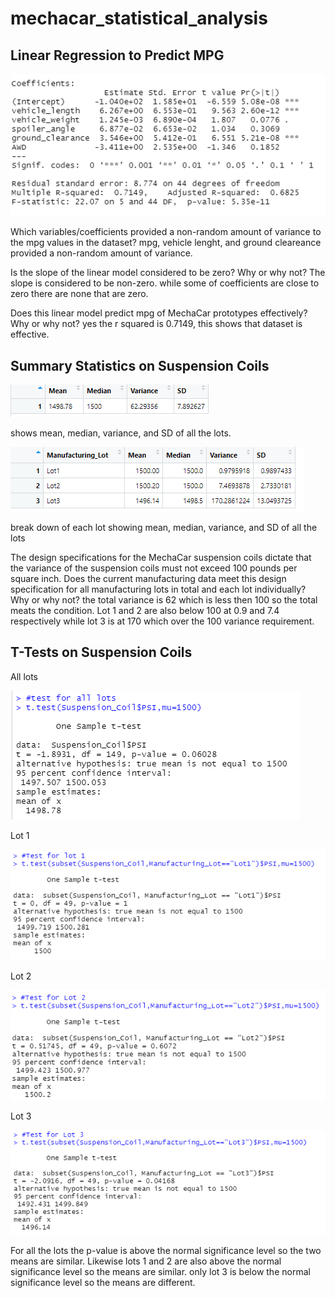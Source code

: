 # mechacar_statistical_analysis
## Linear Regression to Predict MPG

![linear regression](https://github.com/Tyfox1206/mechacar_statistical_analysis/blob/main/images/linear%20regression.PNG)

Which variables/coefficients provided a non-random amount of variance to the mpg values in the dataset?
mpg, vehicle lenght, and ground cleareance provided a non-random amount of variance. 

Is the slope of the linear model considered to be zero? Why or why not?
The slope is considered to be non-zero. while some of coefficients are close to zero there are none that are zero. 

Does this linear model predict mpg of MechaCar prototypes effectively? Why or why not?
yes the r squared is 0.7149, this shows that dataset is effective.

## Summary Statistics on Suspension Coils
![total summary](https://github.com/Tyfox1206/mechacar_statistical_analysis/blob/main/images/total_summary.PNG)

shows mean, median, variance, and SD of all the lots.

![lot summary](https://github.com/Tyfox1206/mechacar_statistical_analysis/blob/main/images/lot_summary.PNG)

break down of each lot showing mean, median, variance, and SD of all the lots

The design specifications for the MechaCar suspension coils dictate that the variance of the suspension coils must not exceed 100 pounds per square inch. Does the current manufacturing data meet this design specification for all manufacturing lots in total and each lot individually? Why or why not?
the total variance is 62 which is less then 100 so the total meats the condition. Lot 1 and 2  are also below 100 at 0.9 and 7.4 respectively while lot 3 is at 170 which over the 100 variance requirement.

## T-Tests on Suspension Coils

All lots 

![all lots](https://github.com/Tyfox1206/mechacar_statistical_analysis/blob/main/images/all_lots.PNG)

Lot 1

![lot 1](https://github.com/Tyfox1206/mechacar_statistical_analysis/blob/main/images/lot1.PNG)

Lot 2

![lot 2](https://github.com/Tyfox1206/mechacar_statistical_analysis/blob/main/images/lot2.PNG)

Lot 3

![lot 3](https://github.com/Tyfox1206/mechacar_statistical_analysis/blob/main/images/lot3.PNG)

For all the lots the p-value is above the normal significance level so the two means are similar. Likewise lots 1 and 2 are also above the normal significance level so the means are similar. only lot 3 is below the normal significance level so the means are different. 
